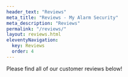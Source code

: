 ```yaml
---
header_text: "Reviews"
meta_title: "Reviews - My Alarm Security"
meta_description: "Reviews"
permalink: "/reviews/"
layout: reviews.html
eleventyNavigation:
  key: Reviews
  order: 4
---
```


Please find all of our customer reviews below!